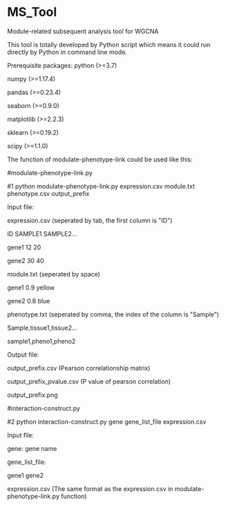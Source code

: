 # MS_Tool
Module-related subsequent analysis tool for WGCNA

This tool is totally developed by Python script which means it could run directly by Python in command line mode.

Prerequisite packages:
python (>=3.7)

numpy (>=1.17.4)

pandas (>=0.23.4)

seaborn (>=0.9.0)

matplotlib (>=2.2.3)

sklearn (>=0.19.2)

scipy (>=1.1.0)

The function of modulate-phenotype-link could be used like this:

#modulate-phenotype-link.py

#1 python modulate-phenotype-link.py expression.csv module.txt phenotype.csv output_prefix

Input file:

expression.csv (seperated by tab, the first column is "ID")

ID  SAMPLE1 SAMPLE2...

gene1 12  20

gene2 30  40

module.txt (seperated by space)

gene1 0.9 yellow

gene2 0.8 blue

phenotype.txt (seperated by comma, the index of the column is "Sample")

Sample,tissue1,tissue2...

sample1,pheno1,pheno2

Output file:

output_prefix.csv (Pearson correlationship matrix)

output_prefix_pvalue.csv (P value of pearson correlation)

output_prefix.png

#interaction-construct.py

#2 python interaction-construct.py gene gene_list_file expression.csv

Input file:

gene: gene name

gene_list_file:

gene1
gene2

expression.csv (The same format as the expression.csv in modulate-phenotype-link.py function)
